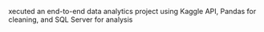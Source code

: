 xecuted an end-to-end data analytics project using Kaggle API, Pandas for cleaning, and SQL Server for analysis
